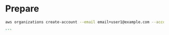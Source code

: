 # Prepare

````bash
aws organizations create-account --email email+user1@example.com --account-name "User1 Account"

```